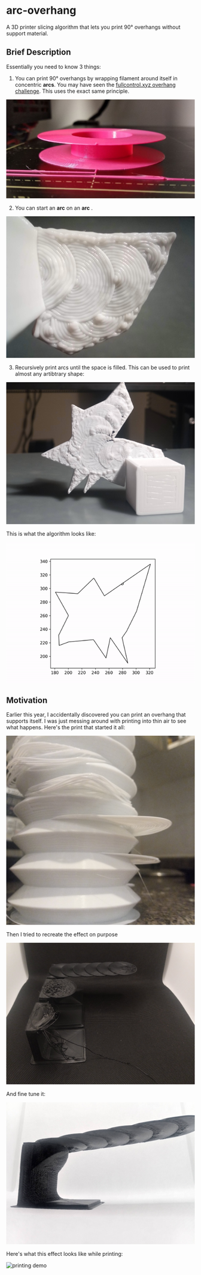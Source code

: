 # arc-overhang

A 3D printer slicing algorithm that lets you print 90° overhangs without support material. 

## Brief Description
Essentially you need to know 3 things:  
1. You can print 90° overhangs by wrapping filament around itself in concentric **arcs**. You may have seen the [fullcontrol.xyz overhang challenge](https://fullcontrol.xyz/#/models/b70938). This uses the exact same principle.

![fullcontrol overhang challenge](examples/fullcontrol_overhang_challenge.jpg)

2. You can start an **arc** on an **arc** .

![arc starting on another arc](examples/arc_on_arc.jpg)

3. Recursively print arcs until the space is filled. This can be used to print almost any artibtrary shape:
   
![arc starting on another arc](examples/arbitrary_shape.jpg)

This is what the algorithm looks like: 

![arc-overhang visualization](examples/gcode_vis3.gif)

## Motivation

Earlier this year, I accidentally discovered you can print an overhang that supports itself. I was just messing around with printing into thin air to see what happens. Here's the print that started it all: 

![accidental discovery](examples/accidental_discovery.jpg)

Then I tried to recreate the effect on purpose

![first attempts](examples/early_work_2.png)

And fine tune it: 

![first attempts2](examples/early_work_1.png)

Here's what this effect looks like while printing:  

![printing demo](examples/printing_demo.gif)